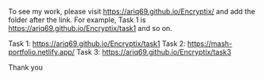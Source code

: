 To see my work, please visit https://ariq69.github.io/Encryptix/ and add the folder after the link.
For example, Task 1 is https://ariq69.github.io/Encryptix/task1 and so on.

Task 1: https://ariq69.github.io/Encryptix/task1
Task 2: https://mash-portfolio.netlify.app/
Task 3: https://ariq69.github.io/Encryptix/task3

Thank you
